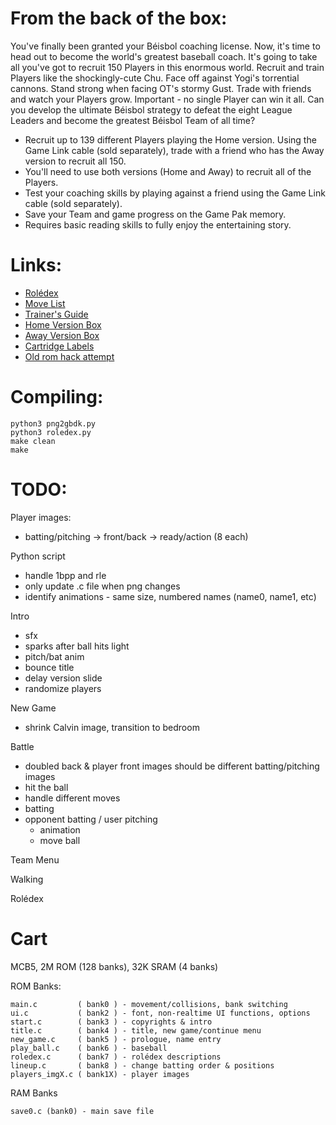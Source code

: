 # From the back of the box:
You've finally been granted your Béisbol coaching license. Now, it's time to head out to become the world's greatest baseball coach. It's going to take all you've got to recruit 150 Players in this enormous world. Recruit and train Players like the shockingly-cute Chu. Face off against Yogi's torrential cannons. Stand strong when facing OT's stormy Gust. Trade with friends and watch your Players grow. Important - no single Player can win it all. Can you develop the ultimate Béisbol strategy to defeat the eight League Leaders and become the greatest Béisbol Team of all time?

- Recruit up to 139 different Players playing the Home version. Using the Game Link cable (sold separately), trade with a friend who has the Away version to recruit all 150.
- You'll need to use both versions (Home and Away) to recruit all of the Players.
- Test your coaching skills by playing against a friend using the Game Link cable (sold separately).
- Save your Team and game progress on the Game Pak memory.
- Requires basic reading skills to fully enjoy the entertaining story.


# Links:
- [Rolédex](https://docs.google.com/spreadsheets/d/1IIjJsqXnREAFDcOv2hRcLN3WZhSiNk8bw7BR21-FdMg/edit#gid=2070431085)
- [Move List](https://docs.google.com/spreadsheets/d/1OaO0aDuWQQxm-jt5bHvgmJ0le7WQDbh3Wp3kto6G5YQ/edit#gid=0)
- [Trainer's Guide](https://drive.google.com/file/d/11NbPeM3DPUOJs8hVLy9bznyHUQPVsvav/view)
- [Home Version Box](https://drive.google.com/file/d/1-uF70yOGvBDvrCaU4W-j3mZX3pLW1fXw/view)
- [Away Version Box](https://drive.google.com/file/d/1_kXh6oG8o5cgbJV2eutplZcjUX0jlLqc/view)
- [Cartridge Labels](https://drive.google.com/file/d/1n6UwmMSDLmREgHvivLpuPbX-q09tqQ74/view)
- [Old rom hack attempt](https://bitbucket.org/q_bert_reynolds/beisbolromhack/src/master/)

# Compiling:
    python3 png2gbdk.py
    python3 roledex.py
    make clean
    make

# TODO:
Player images:

- batting/pitching -> front/back -> ready/action (8 each)

Python script

- handle 1bpp and rle
- only update .c file when png changes
- identify animations - same size, numbered names (name0, name1, etc)

Intro

- sfx
- sparks after ball hits light
- pitch/bat anim
- bounce title
- delay version slide
- randomize players

New Game

- shrink Calvin image, transition to bedroom

Battle

- doubled back & player front images should be different batting/pitching images
- hit the ball
- handle different moves
- batting 
- opponent batting / user pitching
    - animation
    - move ball

Team Menu

Walking

Rolédex

# Cart
MCB5, 2M ROM (128 banks), 32K SRAM (4 banks)

ROM Banks:

    main.c         ( bank0 ) - movement/collisions, bank switching
    ui.c           ( bank2 ) - font, non-realtime UI functions, options
    start.c        ( bank3 ) - copyrights & intro
    title.c        ( bank4 ) - title, new game/continue menu
    new_game.c     ( bank5 ) - prologue, name entry
    play_ball.c    ( bank6 ) - baseball
    roledex.c      ( bank7 ) - rolédex descriptions
    lineup.c       ( bank8 ) - change batting order & positions
    players_imgX.c ( bank1X) - player images

RAM Banks

    save0.c (bank0) - main save file